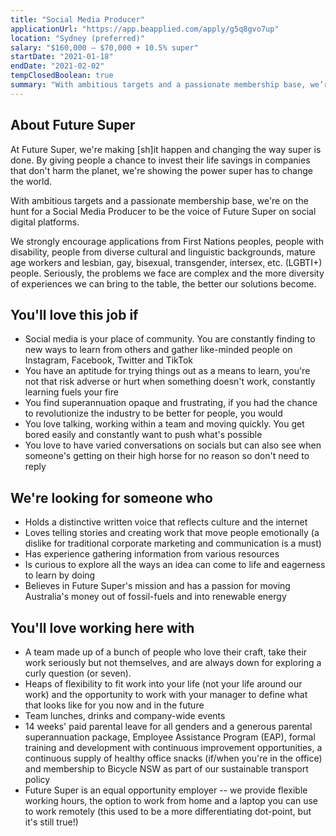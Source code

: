 ```yaml
---
title: "Social Media Producer"
applicationUrl: "https://app.beapplied.com/apply/g5q8gvo7up"
location: "Sydney (preferred)"
salary: "$160,000 – $70,000 + 10.5% super"
startDate: "2021-01-18"
endDate: "2021-02-02"
tempClosedBoolean: true
summary: "With ambitious targets and a passionate membership base, we’re on the hunt for a Social Media Producer to be the voice of Future Super on social digital platforms."
---
```


## About Future Super

At Future Super, we're making [sh]it happen and changing the way super is done. By giving people a chance to invest their life savings in companies that don't harm the planet, we're showing the power super has to change the world.

With ambitious targets and a passionate membership base, we're on the hunt for a Social Media Producer to be the voice of Future Super on social digital platforms.

We strongly encourage applications from First Nations peoples, people with disability, people from diverse cultural and linguistic backgrounds, mature age workers and lesbian, gay, bisexual, transgender, intersex, etc. (LGBTI+) people. Seriously, the problems we face are complex and the more diversity of experiences we can bring to the table, the better our solutions become.

## You'll love this job if

- Social media is your place of community. You are constantly finding to new ways to learn from others and gather like-minded people on Instagram, Facebook, Twitter and TikTok
- You have an aptitude for trying things out as a means to learn, you're not that risk adverse or hurt when something doesn't work, constantly learning fuels your fire
- You find superannuation opaque and frustrating, if you had the chance to revolutionize the industry to be better for people, you would
- You love talking, working within a team and moving quickly. You get bored easily and constantly want to push what's possible
- You love to have varied conversations on socials but can also see when someone's getting on their high horse for no reason so don't need to reply

## We're looking for someone who

- Holds a distinctive written voice that reflects culture and the internet
- Loves telling stories and creating work that move people emotionally (a dislike for traditional corporate marketing and communication is a must)
- Has experience gathering information from various resources
- Is curious to explore all the ways an idea can come to life and eagerness to learn by doing
- Believes in Future Super's mission and has a passion for moving Australia's money out of fossil-fuels and into renewable energy

## You'll love working here with

- A team made up of a bunch of people who love their craft, take their work seriously but not themselves, and are always down for exploring a curly question (or seven).
- Heaps of flexibility to fit work into your life (not your life around our work) and the opportunity to work with your manager to define what that looks like for you now and in the future
- Team lunches, drinks and company-wide events
- 14 weeks' paid parental leave for all genders and a generous parental superannuation package, Employee Assistance Program (EAP), formal training and development with continuous improvement opportunities, a continuous supply of healthy office snacks (if/when you're in the office) and membership to Bicycle NSW as part of our sustainable transport policy
- Future Super is an equal opportunity employer -- we provide flexible working hours, the option to work from home and a laptop you can use to work remotely (this used to be a more differentiating dot-point, but it's still true!)
